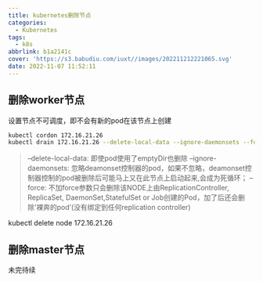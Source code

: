 ```yaml
---
title: kubernetes删除节点
categories:
  - Kubernetes
tags:
  - k8s
abbrlink: b1a2141c
cover: 'https://s3.babudiu.com/iuxt//images/202211212221065.svg'
date: 2022-11-07 11:52:11
---
```


## 删除worker节点

设置节点不可调度，即不会有新的pod在该节点上创建

```bash
kubectl cordon 172.16.21.26
kubectl drain 172.16.21.26 --delete-local-data --ignore-daemonsets --force
```

> –delete-local-data: 即使pod使用了emptyDir也删除
> –ignore-daemonsets: 忽略deamonset控制器的pod，如果不忽略，deamonset控制器控制的pod被删除后可能马上又在此节点上启动起来,会成为死循环；
> –force: 不加force参数只会删除该NODE上由ReplicationController, ReplicaSet, DaemonSet,StatefulSet or Job创建的Pod，加了后还会删除’裸奔的pod’(没有绑定到任何replication controller)

kubectl delete node 172.16.21.26

## 删除master节点

未完待续

